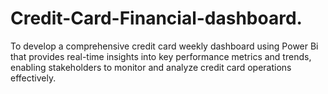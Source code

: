 # Credit-Card-Financial-dashboard.
To develop a comprehensive credit card weekly dashboard using Power Bi that provides real-time insights into key performance metrics and trends, enabling stakeholders to monitor and analyze credit card operations effectively.
